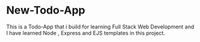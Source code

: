 # New-Todo-App
This is a Todo-App that i build for learning Full Stack Web Development and I have learned Node , Express and EJS templates in this project.
